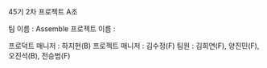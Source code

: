 45기 2차 프로젝트 A조

팀 이름 : Assemble
프로젝트 이름 :

프로덕트 매니저 : 하지현(B)
프로젝트 매니저 : 김수정(F)
팀원 : 김희연(F), 양진민(F), 오진석(B), 전승범(F)
